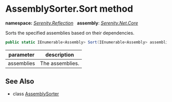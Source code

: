 # AssemblySorter.Sort method
**namespace:** *[Serenity.Reflection](../../README.md#serenity.reflection-namespace)*   **assembly**: *[Serenity.Net.Core](../../README.md)*

Sorts the specified assemblies based on their dependencies.

```csharp
public static IEnumerable<Assembly> Sort(IEnumerable<Assembly> assemblies)
```

| parameter | description |
| --- | --- |
| assemblies | The assemblies. |

## See Also

* class [AssemblySorter](../AssemblySorter.md)